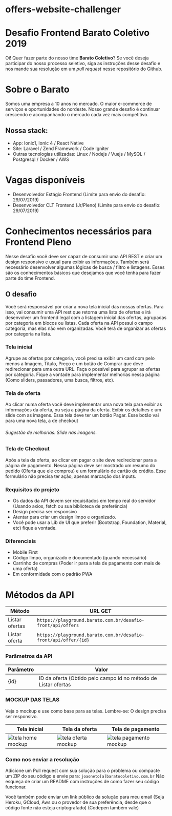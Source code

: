 # offers-website-challenger

# Desafio Frontend Barato Coletivo 2019

Oi! Quer fazer parte do nosso time **Barato Coletivo**? Se você deseja participar do nosso processo seletivo, siga as instruções desse desafio e nos mande sua resolução em um *pull request* nesse repositório do Github.


# Sobre o Barato
Somos uma empresa a 10 anos no mercado. O maior e-commerce de serviços e oportunidades do nordeste. Nosso grande desafio é continuar crescendo e acompanhando o mercado cada vez mais competitivo. 

## Nossa stack:
- App: Ionic1, Ionic 4 / React Native
- Site: Laravel / Zend Framework / Code Igniter
- Outras tecnologias utilizadas: Linux / Nodejs / Vuejs / MySQL / Postgresql / Docker / AWS


# Vagas disponíveis
 - Desenvolvedor Estágio Frontend (Limite para envio do desafio: 29/07/2019)
 - Desenvolvedor CLT Frontend (Jr/Pleno) (Limite para envio do desafio: 29/07/2019)


# Conhecimentos necessários para Frontend Pleno

Nesse desafio você deve ser capaz de consumir uma API REST e criar um design responsivo e usual para exibir as informações. Também será necessário desenvolver algumas lógicas de busca / filtro e listagens. Esses são os conhecimentos básicos que desejamos que você tenha para fazer parte do time Frontend.

## O desafio
Você será responsável por criar a nova tela inicial das nossas ofertas. 
Para isso, vai consumir uma API rest que retorna uma lista de ofertas e irá desenvolver um frontend legal com a listagem inicial das ofertas, agrupadas por categoria em blocos ou listas.
Cada oferta na API possui o campo categoria, mas elas não vem organizadas. Você terá de organizar as ofertas por categoria na lista.


### Tela inicial

Agrupe as ofertas por categoria, você precisa exibir um card com pelo menos a Imagem, Titulo, Preço e um botão de Comprar que deve redirecionar para uma outra URL.
Faça o possível para agrupar as ofertas por categoria.
Fique a vontade para implementar melhorias nessa página (Como sliders, passadores, uma busca, filtros, etc).


### Tela de oferta

Ao clicar numa oferta você deve implementar uma nova tela para exibir as informações da oferta, ou seja a página da oferta.
Exibir os detalhes e um slide com as imagens.
Essa tela deve ter um botão Pagar. Esse botão vai para uma nova tela, a de checkout

###### Sugestão de melhorias: Slide nas imagens.

### Tela de Checkout

Após a tela da oferta, ao clicar em pagar o site deve redirecionar para a página de pagamento. 
Nessa página deve ser mostrado um resumo do pedido (Oferta que ele comprou) e um formulário de cartão de crédito. Esse formulário não precisa ter ação, apenas marcação dos inputs.


### Requisitos do projeto

 - Os dados da API devem ser requisitados em tempo real do servidor (Usando axios, fetch ou sua biblioteca de preferëncia)
 - Design precisa ser responsivo
 - Atentar para criar um design limpo e organizado.
 - Você pode usar a Lib de UI que preferir (Bootstrap, Foundation, Material, etc) fique a vontade.

### Diferenciais

 - Mobile First
 - Código limpo, organizado e documentado (quando necessário)
 - Carrinho de compras (Poder ir para a tela de pagamento com mais de uma oferta)
 - Em conformidade com o padrão PWA


# Métodos da API


|Método                |URL GET                         
|----------------|------------------------------------------------------------|
|Listar ofertas|`https://playground.barato.com.br/desafio-front/api/offers` |
|Listar oferta|`https://playground.barato.com.br/desafio-front/api/offer/{id}`



### Parâmetros da API
|Parâmetro                |Valor                         
|----------------|------------------------------------------------------------|
|{id}|ID da oferta (Obtido pelo campo id no método de Listar ofertas |



### MOCKUP DAS TELAS
Veja o mockup e use como base para as telas. Lembre-se: O design precisa ser responsivo.


|Tela inicial|Tela da oferta|Tela de pagamento
|-------------|------------------------|----------------------|
| ![tela home mockup](https://ws2.baratocoletivo.com.br/assets/mockups/Home.png)| ![tela oferta mockup](https://ws2.baratocoletivo.com.br/assets/mockups/Oferta.png)| ![tela pagamento mockup](https://ws2.baratocoletivo.com.br/assets/mockups/Pagamento.png)|


### Como nos enviar a resolução

Adicione um Pull request com sua solução para o problema ou compacte um ZIP do seu código e envie para:
`joaoneto[a]baratocoletivo.com.br`
Não esqueça de criar um README com instruções de como fazer seu código funcionar.

Você também pode enviar um link público da solução para meu email (Seja Heroku, GCloud, Aws ou o provedor de sua preferência, desde que o código fonte não esteja criptografado)
(Codepen também vale)
